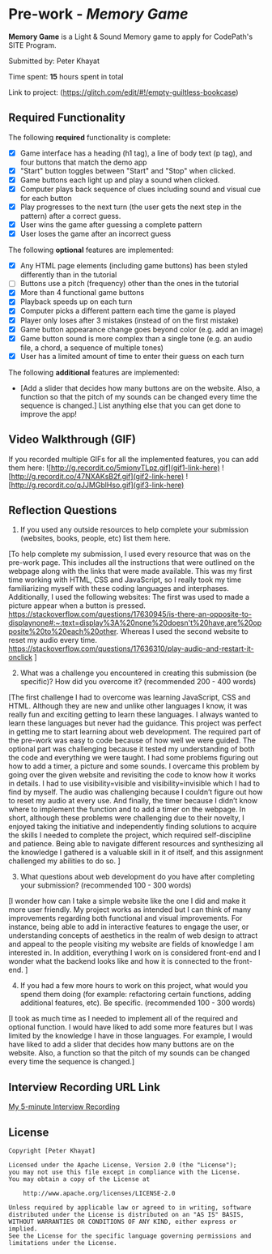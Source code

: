# Pre-work - *Memory Game*

**Memory Game** is a Light & Sound Memory game to apply for CodePath's SITE Program. 

Submitted by: Peter Khayat

Time spent: **15** hours spent in total

Link to project: (https://glitch.com/edit/#!/empty-guiltless-bookcase)

## Required Functionality

The following **required** functionality is complete:

* [x] Game interface has a heading (h1 tag), a line of body text (p tag), and four buttons that match the demo app
* [x] "Start" button toggles between "Start" and "Stop" when clicked. 
* [x] Game buttons each light up and play a sound when clicked. 
* [x] Computer plays back sequence of clues including sound and visual cue for each button
* [x] Play progresses to the next turn (the user gets the next step in the pattern) after a correct guess. 
* [x] User wins the game after guessing a complete pattern
* [x] User loses the game after an incorrect guess

The following **optional** features are implemented:

* [x] Any HTML page elements (including game buttons) has been styled differently than in the tutorial
* [ ] Buttons use a pitch (frequency) other than the ones in the tutorial
* [x] More than 4 functional game buttons
* [x] Playback speeds up on each turn
* [x] Computer picks a different pattern each time the game is played
* [x] Player only loses after 3 mistakes (instead of on the first mistake)
* [x] Game button appearance change goes beyond color (e.g. add an image)
* [x] Game button sound is more complex than a single tone (e.g. an audio file, a chord, a sequence of multiple tones)
* [x] User has a limited amount of time to enter their guess on each turn

The following **additional** features are implemented:

- [Add a slider that decides how many buttons are on the website.
Also, a function so that the pitch of my sounds can be changed every time the sequence is changed.] List anything else that you can get done to improve the app!


## Video Walkthrough (GIF)

If you recorded multiple GIFs for all the implemented features, you can add them here:
![http://g.recordit.co/5mionyTLpz.gif](gif1-link-here)
![http://g.recordit.co/47NXAKsB2f.gif](gif2-link-here)
![http://g.recordit.co/qJJMGblHso.gif](gif3-link-here)

## Reflection Questions
1. If you used any outside resources to help complete your submission (websites, books, people, etc) list them here. 

[To help complete my submission, I used every resource that was on the pre-work page. This includes all the instructions that were outlined on the webpage along with the links that were made available.
This was my first time working with HTML, CSS and JavaScript, so I really took my time familiarizing myself with these coding languages and interphases. 
Additionally, I used the following websites:
The first was used to made a picture appear when a button is pressed.
https://stackoverflow.com/questions/17630945/is-there-an-opposite-to-displaynone#:~:text=display%3A%20none%20doesn't%20have,are%20opposite%20to%20each%20other.
Whereas I used the second website to reset my audio every time.
https://stackoverflow.com/questions/17636310/play-audio-and-restart-it-onclick
]

2. What was a challenge you encountered in creating this submission (be specific)? How did you overcome it? (recommended 200 - 400 words) 

[The first challenge I had to overcome was learning JavaScript, CSS and HTML. Although they are  new and unlike other languages I know, it was really fun and exciting getting to learn these languages. I always wanted to learn these languages but never had the guidance. This project was perfect in getting me to start learning about web development.
The required part of the pre-work was easy to code because of how well we were guided.
The optional part was challenging because it tested my understanding of both the code and everything we were taught. I had some problems figuring out how to add a timer, a picture and some sounds. I overcame this problem by going over the given website and revisiting the code to know how it works in details. I had to use visibility=visible and visibility=invisible which I had to find by myself. The audio was challenging because I couldn’t figure out how to reset my audio at every use. And finally, the timer because I didn’t know where to implement the function and to add a timer on the webpage.
 In short, although these problems were challenging due to their novelty, I enjoyed taking the initiative and independently finding solutions to acquire the skills I needed to complete the project, which required self-discipline and patience. Being able to navigate different resources and synthesizing all the knowledge I gathered is a valuable skill in it of itself, and this assignment challenged my abilities to do so.
]

3. What questions about web development do you have after completing your submission? (recommended 100 - 300 words) 

[I wonder how can I take a simple website like the one I did and make it more user friendly.  My project works as intended but I can think of many improvements regarding both functional and visual improvements. For instance, being able to add in interactive features to engage the user, or understanding concepts of aesthetics in the realm of web design to attract and appeal to the people visiting my website are fields of knowledge I am interested in.
In addition, everything I work on is considered front-end and I wonder what the backend looks like and how it is connected to the front-end.
]

4. If you had a few more hours to work on this project, what would you spend them doing (for example: refactoring certain functions, adding additional features, etc). Be specific. (recommended 100 - 300 words) 

[I took as much time as I needed to implement all of the required and optional function. I would have liked to add some more features but I was limited by the knowledge I have in those languages. For example, I would have liked to add a slider that decides how many buttons are on the website. Also, a function so that the pitch of my sounds can be changed every time the sequence is changed.]



## Interview Recording URL Link

[My 5-minute Interview Recording](your-link-here)


## License

    Copyright [Peter Khayat]

    Licensed under the Apache License, Version 2.0 (the "License");
    you may not use this file except in compliance with the License.
    You may obtain a copy of the License at

        http://www.apache.org/licenses/LICENSE-2.0

    Unless required by applicable law or agreed to in writing, software
    distributed under the License is distributed on an "AS IS" BASIS,
    WITHOUT WARRANTIES OR CONDITIONS OF ANY KIND, either express or implied.
    See the License for the specific language governing permissions and
    limitations under the License.